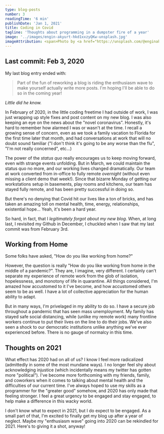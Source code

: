 ```yaml
---
type: blog-posts
number: 3
readingTime: '6 min'
publishDate: 'Jan 1, 2021'
title: Coding in Covid
tagline: 'Thoughts about programming in a dumpster fire of a year'
image: '../images/engin-akyurt-hkd1xxzyQKw-unsplash.jpg'
imageAttribution: <span>Photo by <a href="https://unsplash.com/@enginakyurt?utm_source=unsplash&amp;utm_medium=referral&amp;utm_content=creditCopyText">engin akyurt</a> on <a href="https://unsplash.com/s/photos/pandemic-computer?utm_source=unsplash&amp;utm_medium=referral&amp;utm_content=creditCopyText">Unsplash</a></span>
---
```


## Last commit: Feb 3, 2020

My last blog entry ended with:

> Part of the fun of reworking a blog is riding the enthusiasm wave to make yourself actually write more posts. I'm hoping I'll be able to do so in the coming year!

_Little did he know._

In February of 2020, in the little coding freetime I had outside of work, I was just wrapping up style fixes and post content on my new blog. I was also keeping an eye on the news about the "novel coronavirus". Honestly, it's hard to remember how alarmed I was or wasn't at the time. I recall a growing sense of concern, even as we took a family vacation to Florida for the first time later that month, and had conversations at work that will no doubt sound familiar ("I don't think it's going to be any worse than the flu", "I'm not really concerned", etc...) 

The power of the _status quo_ really encourages us to keep moving forward, even with strange events unfolding. But in March, we could maintain the status quo no more, and our working lives changed dramatically. Our team at work converted from in-office to fully remote _overnight_ (without even missing a client demo that week!). Since that bizarre Monday of getting our workstations setup in basements, play rooms and kitchens, our team has stayed fully remote, and has been pretty successful in doing so.

But there's no denying that Covid hit our lives like a ton of bricks, and has taken an amazing toll on mental health, time, energy, relationships, existential hope... Yeah, it's been a hard year.

So hard, in fact, that I _legitimately forgot about my new blog_. When, at long last, I revisited my Github in December, I chuckled when I saw that my last commit was from February 3rd. 

## Working from Home

Some folks have asked, "How do you like working from home?"

However, the question is really "How do you like working from home in the middle of a pandemic?". They are, I imagine, very different. I certainly can't separate my experience of remote work from the glob of isolation, hopelessness, and monotony of life in quarantine. All things considered, I'm amazed how accustomed to it I've become, and how accustomed others seem to be as well. I have a lot of collective appreciation for the human ability to adapt.

But in many ways, I'm privelaged in my ability to do so. I have a secure job throughout a pandemic that has seen mass unemployment. My family has stayed safe social distancing, while (unlike my remote work) many frontline workers continue to put their lives on the line to do their jobs. We've also seen a shock to our democratic institutions unlike anything we've ever experienced before. There is no gauge of normalcy in this time.

## Thoughts on 2021

What effect has 2020 had on all of us? I know I feel more radicalized (admittedly in some of the most mundane ways). I no longer feel shy about acknowledging injustice (which incidentally means my twitter has gotten more "political"). I've become more forthcoming with my friends, family, and coworkers when it comes to talking about mental health and the difficulties of our current time. I've always hoped to use my skills as a programmer for the "greater good" somehow, and 2020 has only made that feeling stronger. I feel a great urgency to be engaged and stay engaged, to help make a difference in this wacky world.

I don't know what to expect in 2021, but I do expect to be engaged. As a small part of that, I'm excited to finally get my blog up after a year of neglect. Maybe my "enthusiasm wave" going into 2020 can be rekindled for 2021. Here's to giving it a shot, anyway!
